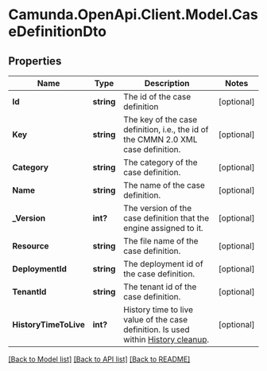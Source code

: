 # Camunda.OpenApi.Client.Model.CaseDefinitionDto

## Properties

Name | Type | Description | Notes
------------ | ------------- | ------------- | -------------
**Id** | **string** | The id of the case definition | [optional] 
**Key** | **string** | The key of the case definition, i.e., the id of the CMMN 2.0 XML case definition. | [optional] 
**Category** | **string** | The category of the case definition. | [optional] 
**Name** | **string** | The name of the case definition. | [optional] 
**_Version** | **int?** | The version of the case definition that the engine assigned to it. | [optional] 
**Resource** | **string** | The file name of the case definition. | [optional] 
**DeploymentId** | **string** | The deployment id of the case definition. | [optional] 
**TenantId** | **string** | The tenant id of the case definition. | [optional] 
**HistoryTimeToLive** | **int?** | History time to live value of the case definition. Is used within [History cleanup](https://docs.camunda.org/manual/7.16/user-guide/process-engine/history/#history-cleanup). | [optional] 

[[Back to Model list]](../README.md#documentation-for-models) [[Back to API list]](../README.md#documentation-for-api-endpoints) [[Back to README]](../README.md)

